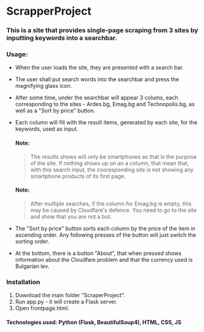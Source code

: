 # ScrapperProject
### This is a site that provides single-page scraping from 3 sites by inputting keywords into a searchbar.


### Usage:
* When the user loads the site, they are presented with a search bar.
* The user shall put search words into the searchbar and press the magnifying glass icon.
* After some time, under the searchbar will appear 3 colums, each corresponding to the sites - Ardes.bg, Emag.bg and Technopolis.bg, as well as a "Sort by price" button.
* Each column will fill with the result items, generated by each site, for the keywords, used as input.
  ####  Note:
   > The results shows will only be smartphones as that is the purpose of the site. If nothing shows up on an a column, that mean that, with this search input, the cooresponding site is not showing any smartphone products of its first page.
  #### Note:
   > After multiple searches, if the column for Emag.bg is empty, this may be caused by Cloudfare's defence. You need to go to the site and show that you are not a bot.

  
* The "Sort by price" button sorts each column by the price of the item in ascending order. Any following presses of the button will just switch the sorting order.
* At the bottom, there is a button "About", that when pressed shows information about the Cloudfare problem and that the currency used is Bulgarian lev.

### Installation
1. Download the main folder  "ScraperProject".
2. Run app.py - it will create a Flask server.
3. Open frontpage.html.

   
####  Technologies used: Python (Flask, BeautifulSoup4), HTML, CSS, JS
